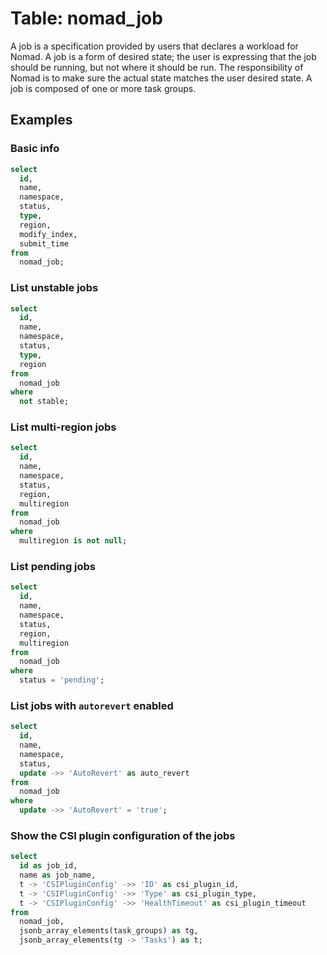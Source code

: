 # Table: nomad_job

A job is a specification provided by users that declares a workload for Nomad. A job is a form of desired state; the user is expressing that the job should be running, but not where it should be run. The responsibility of Nomad is to make sure the actual state matches the user desired state. A job is composed of one or more task groups.

## Examples

### Basic info

```sql
select
  id,
  name,
  namespace,
  status,
  type,
  region,
  modify_index,
  submit_time
from
  nomad_job;
```

### List unstable jobs

```sql
select
  id,
  name,
  namespace,
  status,
  type,
  region
from
  nomad_job
where
  not stable;
```

### List multi-region jobs

```sql
select
  id,
  name,
  namespace,
  status,
  region,
  multiregion
from
  nomad_job
where
  multiregion is not null;
```

### List pending jobs

```sql
select
  id,
  name,
  namespace,
  status,
  region,
  multiregion
from
  nomad_job
where
  status = 'pending';
```

### List jobs with `autorevert` enabled

```sql
select
  id,
  name,
  namespace,
  status,
  update ->> 'AutoRevert' as auto_revert
from
  nomad_job
where
  update ->> 'AutoRevert' = 'true';
```

### Show the CSI plugin configuration of the jobs

```sql
select
  id as job_id,
  name as job_name,
  t -> 'CSIPluginConfig' ->> 'ID' as csi_plugin_id,
  t -> 'CSIPluginConfig' ->> 'Type' as csi_plugin_type,
  t -> 'CSIPluginConfig' ->> 'HealthTimeout' as csi_plugin_timeout
from
  nomad_job,
  jsonb_array_elements(task_groups) as tg,
  jsonb_array_elements(tg -> 'Tasks') as t;
```
